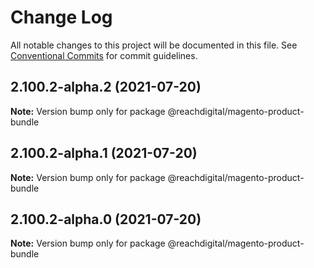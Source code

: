 # Change Log

All notable changes to this project will be documented in this file.
See [Conventional Commits](https://conventionalcommits.org) for commit guidelines.

## 2.100.2-alpha.2 (2021-07-20)

**Note:** Version bump only for package @reachdigital/magento-product-bundle





## 2.100.2-alpha.1 (2021-07-20)

**Note:** Version bump only for package @reachdigital/magento-product-bundle





## 2.100.2-alpha.0 (2021-07-20)

**Note:** Version bump only for package @reachdigital/magento-product-bundle

